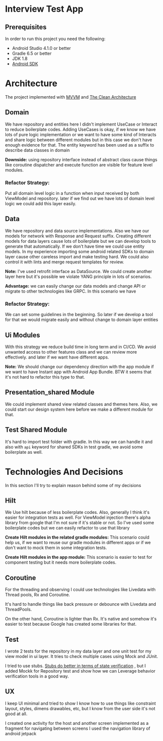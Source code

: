 Interview Test App
======================


## Prerequisites

In order to run this project you need the following:
- Android Studio 4.1.0 or better
- Gradle 6.5 or better
- JDK 1.8
- [Android SDK](https://developer.android.com/studio/index.html)



# Architecture

The project implemented with
[MVVM](https://en.wikipedia.org/wiki/Model%E2%80%93view%E2%80%93viewmodel)
and [The Clean Architecture](https://www.raywenderlich.com/3595916-clean-architecture-tutorial-for-android-getting-started)


## Domain
We have repository and entities here I didn't implement UseCase or Interact to
reduce boilerplate codes. Adding UseCases is okay, if we know we have lots of pure
logic implementation or we want to have some kind of Interacts and share logic
between different modules but in this case we don't have enough evidence for that.
The entity keyword has been used as a suffix to describe data classes in domain

**Downside:** using repository interface instead of abstract class cause things like coroutine dispatcher
and execute function are visible for feature level modules.

### Refactor Strategy:

Put all domain level logic in a function when input received by both ViewModel
and repository.
later if we find out we have lots of domain level logic we could add this layer easily.


## Data

We have repository and data source implementations.
Also we have our models for network with Response and Request suffix.
Creating different models for data layers cause lots of boilerplate but we can develop tools to
generate that automatically. If we don't have time we could use entity models. In my experience
importing some android related SDKs to domain layer cause other careless import and make testing hard.
We could also control it with lints and merge request templates for review.

**Note:** I've used retrofit interface as DataSource. We could create another layer here but it's
possible we violate YANG principle in lots of scenarios.

**Advantage:** we can easily change our data models and change API or migrate to other technologies
like GRPC. In this scenario we have


### Refactor Strategy:

We can set some guidelines in the beginning.
So later if we develop a tool for that we would migrate easily and without change to domain layer entities



## Ui Modules

With this strategy we reduce build time in long term and in CI/CD.
We avoid unwanted access to other features class and we can review more effectively. and later if we want have different apps.

**Note:** We should change our dependency direction with the app module
if we want to have Instant app with Android App Bundle.
BTW it seems that it's not hard to refactor this type to that.

## Presentation_shared Module

We could implement shared view related classes and themes here.
Also, we could start our design system here before we make a different module for that.

## Test Shared Module

It's hard to import test folder with gradle. In this way we can handle it and also with `api`
keyword for shared SDKs in test gradle, we avoid some boilerplate as well.


# Technologies And Decisions
In this section I'll try to explain reason behind some of my decisions

## Hilt

We Use hilt because of less boilerplate codes. Also, generally I think it's easier for integration tests as well.
For ViewModel injection there's alpha library from google
that I'm not sure if it's stable or not.
So I've used some boilerplate codes but we can easily refactor to use that library

**Create Hilt modules in the related gradle modules:**
This scenario could help us, if we want to reuse our gradle modules in different apps or
if we don't want to mock them in some integration tests.

**Create Hilt modules in the app module:**
This scenario is easier to test for component testing but it needs more boilerplate codes.


## Coroutine

For the threading and observing I could use technologies like Livedata with Thread pools, Rx and Coroutine.

It's hard to handle things like back pressure
or debounce with Livedata and ThreadPools.

On the other hand, Coroutine is lighter than Rx. It's native and somehow
it's easier to test because Google has created some libraries for that.


## Test

I wrote 2 tests for the repository in my data layer and one unit test for my view model in ui layer.
It tries to check multiple cases using Mock and JUnit.

I tried to use stubs. [Stubs do better in terms of state verification](https://martinfowler.com/articles/mocksArentStubs.html)
, but I added Mockk for Repository test and show how we can Leverage behavior verification tools in a good way.


## UX

I keep UI minimal and tried to show I know how to use things like constraint layout, styles, dimens drawables, etc, but I know from the user side it's not good at all.

I created one activity for the host and another screen implemented as a fragment
for navigating between screens I used the navigation library of android jetpack
